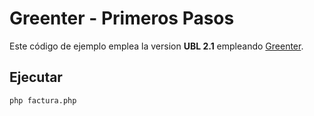 # Greenter - Primeros Pasos
 Este código de ejemplo emplea la version **UBL 2.1** empleando [Greenter](https://github.com/giansalex/greenter).

## Ejecutar
```
php factura.php
```
